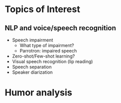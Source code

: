 # Topics of Interest
## NLP and voice/speech recognition

- Speech impairment
    - What type of impairment?
    - Parrotron: impaired speech
- Zero-shot/Few-shot learning?
- Visual speech recognition (lip reading)
- Speech separation
- Speaker diarization


# Humor analysis
